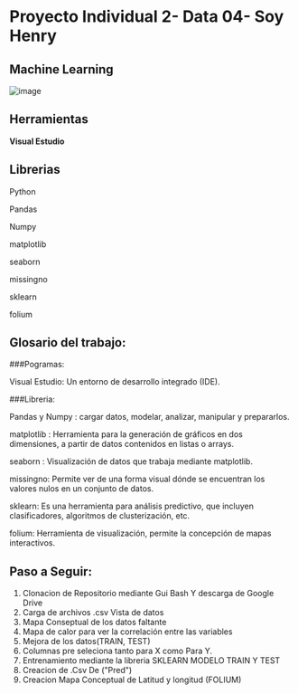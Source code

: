 # Proyecto Individual 2- Data 04- Soy Henry   
## Machine Learning
![image](https://user-images.githubusercontent.com/108296379/182138583-9011699a-f009-4454-885e-80dca182b6c8.png)

## Herramientas

**Visual Estudio**

## Librerias

Python

Pandas 

Numpy

matplotlib

seaborn 

missingno

sklearn

folium

## Glosario del trabajo:

###Pogramas:

Visual Estudio: Un entorno de desarrollo integrado (IDE).

###Libreria:

Pandas y Numpy : cargar datos, modelar, analizar, manipular y prepararlos.

matplotlib : Herramienta para la generación de gráficos en dos dimensiones, a partir de datos contenidos en listas o arrays.

seaborn  : Visualización de datos que trabaja mediante matplotlib.

missingno: Permite ver de una forma visual dónde se encuentran los valores nulos en un conjunto de datos.

sklearn: Es una herramienta para análisis predictivo, que incluyen clasificadores, algoritmos de clusterización, etc. 

folium: Herramienta de visualización, permite la concepción de mapas interactivos.

## Paso a Seguir:
1. Clonacion de Repositorio mediante Gui Bash Y descarga de Google Drive
2. Carga de archivos .csv Vista de datos 
3. Mapa Conseptual de los datos faltante
4. Mapa de calor para ver la correlación entre las variables
5. Mejora de los datos(TRAIN, TEST)
6. Columnas pre seleciona tanto para X como Para Y.
7. Entrenamiento mediante la libreria SKLEARN MODELO TRAIN Y TEST
8. Creacion de .Csv De ("Pred")
9. Creacion Mapa Conceptual de Latitud y longitud (FOLIUM)


